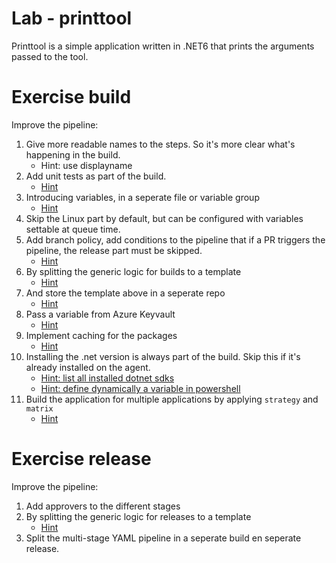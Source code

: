 # Lab - printtool
Printtool is a simple application written in .NET6 that prints the arguments passed to the tool.

# Exercise build
Improve the pipeline:
1. Give more readable names to the steps. So it's more clear what's happening in the build.
   - Hint: use displayname
1. Add unit tests as part of the build.
   - [Hint](https://learn.microsoft.com/en-us/dotnet/core/tools/dotnet-test)
1. Introducing variables, in a seperate file or variable group
   - [Hint](https://learn.microsoft.com/en-us/azure/devops/pipelines/library/variable-groups)
1. Skip the Linux part by default, but can be configured with variables settable at queue time.
1. Add branch policy, add conditions to the pipeline that if a PR triggers the pipeline, the release part must be skipped.
   - [Hint](https://learn.microsoft.com/en-us/azure/devops/pipelines/process/conditions)
1. By splitting the generic logic for builds to a template
   - [Hint](https://learn.microsoft.com/en-us/azure/devops/pipelines/process/templates)
1. And store the template above in a seperate repo
   - [Hint](https://learn.microsoft.com/en-us/azure/devops/pipelines/process/resources)
1. Pass a variable from Azure Keyvault
   - [Hint](https://thomasthornton.cloud/2021/06/24/storing-and-retrieving-secrets-in-azure-keyvault-with-variable-groups-in-azure-devops-pipelines/)
1. Implement caching for the packages
   - [Hint](https://learn.microsoft.com/en-us/azure/devops/pipelines/release/caching)
1. Installing the .net version is always part of the build. Skip this if it's already installed on the agent.
   - [Hint: list all installed dotnet sdks](https://learn.microsoft.com/en-us/dotnet/core/install/how-to-detect-installed-versions)
   - [Hint: define dynamically a variable in powershell](https://learn.microsoft.com/en-us/azure/devops/pipelines/process/variables)
1. Build the application for multiple applications by applying `strategy` and `matrix` 
   - [Hint](https://docs.microsoft.com/en-us/azure/devops/pipelines/customize-pipeline#build-across-multiple-platforms)

# Exercise release
Improve the pipeline:
1. Add approvers to the different stages
1. By splitting the generic logic for releases to a template
   - [Hint](https://learn.microsoft.com/en-us/azure/devops/pipelines/process/templates)
1. Split the multi-stage YAML pipeline in a seperate build en seperate release.